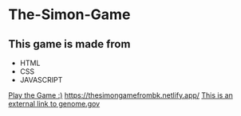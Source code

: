 # The-Simon-Game
## This game is made from 
- HTML
- CSS
- JAVASCRIPT

[Play the Game :)]('https://thesimongamefrombk.netlify.app/')
https://thesimongamefrombk.netlify.app/
[This is an external link to genome.gov](https://thesimongamefrombk.netlify.app/)
